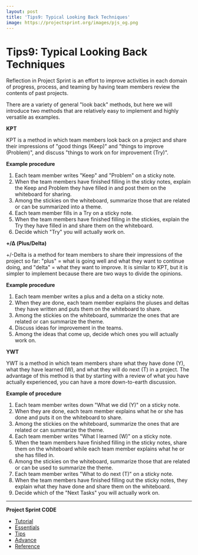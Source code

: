 ```yaml
---
layout: post
title: 'Tips9: Typical Looking Back Techniques'
image: https://projectsprint.org/images/pjs_og.png
---
```


# Tips9: Typical Looking Back Techniques

Reflection in Project Sprint is an effort to improve activities in each domain of progress, process, and teaming by having team members review the contents of past projects.

There are a variety of general "look back" methods, but here we will introduce two methods that are relatively easy to implement and highly versatile as examples.

**KPT**

KPT is a method in which team members look back on a project and share their impressions of "good things (Keep)" and "things to improve (Problem)", and discuss "things to work on for improvement (Try)".

**Example procedure**

1. Each team member writes "Keep" and "Problem" on a sticky note.
2. When the team members have finished filling in the sticky notes, explain the Keep and Problem they have filled in and post them on the whiteboard for sharing.
3. Among the stickies on the whiteboard, summarize those that are related or can be summarized into a theme.
4. Each team member fills in a Try on a sticky note.
5. When the team members have finished filling in the stickies, explain the Try they have filled in and share them on the whiteboard.
6. Decide which "Try" you will actually work on.

**+/Δ (Plus/Delta)**

\+/-Delta is a method for team members to share their impressions of the project so far: "plus" = what is going well and what they want to continue doing, and "delta" = what they want to improve. It is similar to KPT, but it is simpler to implement because there are two ways to divide the opinions.

**Example procedure**

1. Each team member writes a plus and a delta on a sticky note.
2. When they are done, each team member explains the pluses and deltas they have written and puts them on the whiteboard to share.
3. Among the stickies on the whiteboard, summarize the ones that are related or can summarize the theme.
4. Discuss ideas for improvement in the teams.
5. Among the ideas that come up, decide which ones you will actually work on.

**YWT**

YWT is a method in which team members share what they have done (Y), what they have learned (W), and what they will do next (T) in a project. The advantage of this method is that by starting with a review of what you have actually experienced, you can have a more down-to-earth discussion.

**Example of procedure**

1. Each team member writes down "What we did (Y)" on a sticky note.
2. When they are done, each team member explains what he or she has done and puts it on the whiteboard to share.
3. Among the stickies on the whiteboard, summarize the ones that are related or can summarize the theme.
4. Each team member writes "What I learned (W)" on a sticky note.
5. When the team members have finished filling in the sticky notes, share them on the whiteboard while each team member explains what he or she has filled in.
6. Among the stickies on the whiteboard, summarize those that are related or can be used to summarize the theme.
7. Each team member writes "What to do next (T)" on a sticky note.
8. When the team members have finished filling out the sticky notes, they explain what they have done and share them on the whiteboard.
9. Decide which of the "Next Tasks" you will actually work on.

***

**Project Sprint CODE**

* [Tutorial](broken-reference)
* [Essentials](../../../../../code/essentials.md)
* [Tips](index.md)
* [Advance](../advance.md)
* [Reference](../reference.md)
